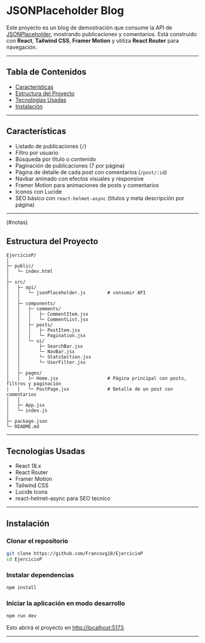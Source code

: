 # JSONPlaceholder Blog

Este proyecto es un blog de demostración que consume la API de [JSONPlaceholder](https://jsonplaceholder.typicode.com/), mostrando publicaciones y comentarios. Está construido con **React**, **Tailwind CSS**, **Framer Motion** y utiliza **React Router** para navegación.

---

## Tabla de Contenidos

- [Características](#características)
- [Estructura del Proyecto](#estructura-del-proyecto)
- [Tecnologías Usadas](#tecnologías-usadas)
- [Instalación](#instalación)

---

## Características

- Listado de publicaciones (`/`)
- Filtro por usuario
- Búsqueda por título o contenido
- Paginación de publicaciones (7 por página)
- Página de detalle de cada post con comentarios (`/post/:id`)
- Navbar animado con efectos visuales y responsive
- Framer Motion para animaciones de posts y comentarios
- Iconos con Lucide
- SEO básico con `react-helmet-async` (títulos y meta descripción por página)

---
(#notas)
## Estructura del Proyecto

```text
EjercicioP/
│
├─ public/
│   └─ index.html
│
├─ src/
│   ├─ api/
│   │   └─ jsonPlaceholder.js        # consumir API
│   │
│   ├─ components/
│   │   ├─ comments/
│   │   │   ├─ CommentItem.jsx
│   │   │   └─ CommentList.jsx
│   │   ├─ posts/
│   │   │   ├─ PostItem.jsx
│   │   │   └─ Pagination.jsx
│   │   └─ ui/
│   │       ├─ SearchBar.jsx
│   │       └─ NavBar.jsx
│   │       └─ StatsSection.jsx
│   │       └─ UserFilter.jsx
│   │
│   ├─ pages/
│   │   ├─ Home.jsx                  # Página principal con posts, filtros y paginación
│   │   └─ PostPage.jsx              # Detalle de un post con comentarios
│   │
│   ├─ App.jsx                    
│   └─ index.js                     
│
├─ package.json
└─ README.md
```

---

## Tecnologías Usadas

- React 18.x
- React Router
- Framer Motion
- Tailwind CSS 
- Lucide Icons
- react-helmet-async para SEO tecnico

---

## Instalación

### Clonar el repositorio

```bash
git clone https://github.com/Francovg18/EjercicioP
cd EjercicioP
```

### Instalar dependencias

```bash
npm install
```

### Iniciar la aplicación en modo desarrollo

```bash
npm run dev
```

Esto abrirá el proyecto en [http://localhost:5173](http://localhost:5173).

---
